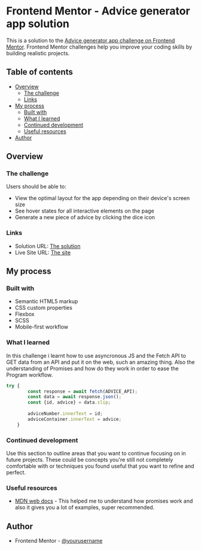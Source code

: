 # Frontend Mentor - Advice generator app solution

This is a solution to the [Advice generator app challenge on Frontend Mentor](https://www.frontendmentor.io/challenges/advice-generator-app-QdUG-13db). Frontend Mentor challenges help you improve your coding skills by building realistic projects.

## Table of contents

- [Overview](#overview)
  - [The challenge](#the-challenge)
  - [Links](#links)
- [My process](#my-process)
  - [Built with](#built-with)
  - [What I learned](#what-i-learned)
  - [Continued development](#continued-development)
  - [Useful resources](#useful-resources)
- [Author](#author)

## Overview

### The challenge

Users should be able to:

- View the optimal layout for the app depending on their device's screen size
- See hover states for all interactive elements on the page
- Generate a new piece of advice by clicking the dice icon

### Links

- Solution URL: [The solution](https://your-solution-url.com)
- Live Site URL: [The site](https://chic-bavarois-618671.netlify.app)

## My process

### Built with

- Semantic HTML5 markup
- CSS custom properties
- Flexbox
- SCSS
- Mobile-first workflow

### What I learned

In this challenge i learnt how to use asyncronous JS and the Fetch API to GET data from an API and put it on the web, such an amazing thing. Also the understanding of Promises and how do they work in order to ease the Program workflow.

```js
try { 
        const response = await fetch(ADVICE_API);
        const data = await response.json();
        const {id, advice} = data.slip;
    
        adviceNumber.innerText = id;
        adviceContainer.innerText = advice;
    } 
```

### Continued development

Use this section to outline areas that you want to continue focusing on in future projects. These could be concepts you're still not completely comfortable with or techniques you found useful that you want to refine and perfect.


### Useful resources

- [MDN web docs](https://developer.mozilla.org/es/) - This helped me to understand how promises work and also it gives you a lot of examples, super recommended.

## Author

- Frontend Mentor - [@yourusername](https://www.frontendmentor.io/profile/yourusername)
